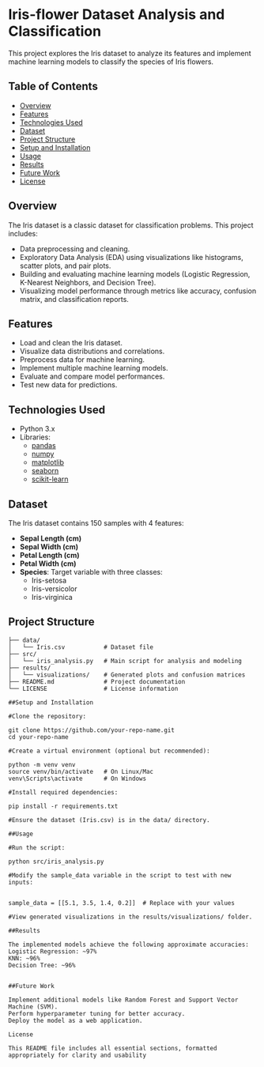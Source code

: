 # Iris-flower Dataset Analysis and Classification  

This project explores the Iris dataset to analyze its features and implement machine learning models to classify the species of Iris flowers.  

## Table of Contents  

- [Overview](#overview)  
- [Features](#features)  
- [Technologies Used](#technologies-used)  
- [Dataset](#dataset)  
- [Project Structure](#project-structure)  
- [Setup and Installation](#setup-and-installation)  
- [Usage](#usage)  
- [Results](#results)  
- [Future Work](#future-work)  
- [License](#license)  

## Overview  

The Iris dataset is a classic dataset for classification problems. This project includes:  
- Data preprocessing and cleaning.  
- Exploratory Data Analysis (EDA) using visualizations like histograms, scatter plots, and pair plots.  
- Building and evaluating machine learning models (Logistic Regression, K-Nearest Neighbors, and Decision Tree).  
- Visualizing model performance through metrics like accuracy, confusion matrix, and classification reports.  

## Features  

- Load and clean the Iris dataset.  
- Visualize data distributions and correlations.  
- Preprocess data for machine learning.  
- Implement multiple machine learning models.  
- Evaluate and compare model performances.  
- Test new data for predictions.  

## Technologies Used  

- Python 3.x  
- Libraries:  
  - [pandas](https://pandas.pydata.org/)  
  - [numpy](https://numpy.org/)  
  - [matplotlib](https://matplotlib.org/)  
  - [seaborn](https://seaborn.pydata.org/)  
  - [scikit-learn](https://scikit-learn.org/)  

## Dataset  

The Iris dataset contains 150 samples with 4 features:  
- **Sepal Length (cm)**  
- **Sepal Width (cm)**  
- **Petal Length (cm)**  
- **Petal Width (cm)**  
- **Species**: Target variable with three classes:  
  - Iris-setosa  
  - Iris-versicolor  
  - Iris-virginica  

## Project Structure  

```plaintext  
├── data/  
│   └── Iris.csv           # Dataset file  
├── src/  
│   └── iris_analysis.py   # Main script for analysis and modeling  
├── results/  
│   └── visualizations/    # Generated plots and confusion matrices  
├── README.md              # Project documentation  
└── LICENSE                # License information  

##Setup and Installation

#Clone the repository:

git clone https://github.com/your-repo-name.git  
cd your-repo-name  

#Create a virtual environment (optional but recommended):

python -m venv venv  
source venv/bin/activate   # On Linux/Mac  
venv\Scripts\activate      # On Windows  

#Install required dependencies:

pip install -r requirements.txt  

#Ensure the dataset (Iris.csv) is in the data/ directory.

##Usage

#Run the script:

python src/iris_analysis.py  

#Modify the sample_data variable in the script to test with new inputs:


sample_data = [[5.1, 3.5, 1.4, 0.2]]  # Replace with your values  

#View generated visualizations in the results/visualizations/ folder.

##Results

The implemented models achieve the following approximate accuracies:
Logistic Regression: ~97%
KNN: ~96%
Decision Tree: ~96%


##Future Work

Implement additional models like Random Forest and Support Vector Machine (SVM).
Perform hyperparameter tuning for better accuracy.
Deploy the model as a web application.

License

This README file includes all essential sections, formatted appropriately for clarity and usability
